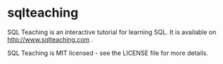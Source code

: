 sqlteaching
===========

SQL Teaching is an interactive tutorial for learning SQL.  It is available on http://www.sqlteaching.com .

SQL Teaching is MIT licensed - see the LICENSE file for more details.
